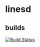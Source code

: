 # linesd

## builds

[![Build Status](https://travis-ci.org/korovkin/limiter.svg)](https://travis-ci.org/korovkin/linesd)

